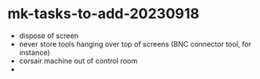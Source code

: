 # mk-tasks-to-add-20230918

- dispose of screen
- never store tools hanging over top of screens (BNC connector tool, for instance)
- corsair machine out of control room
- 
